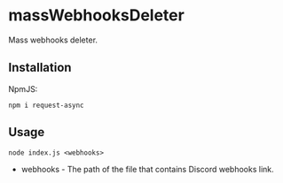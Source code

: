 # massWebhooksDeleter
Mass webhooks deleter.

## Installation
NpmJS:
```
npm i request-async
```

## Usage
```
node index.js <webhooks>
```

- webhooks - The path of the file that contains Discord webhooks link.